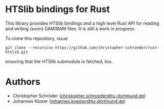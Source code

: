 # HTSlib bindings for Rust

This library provides HTSlib bindings and a high level Rust API for reading and writing (soon) SAM/BAM files.
It is still a work in progress.

To clone this repository, issue

```
git clone --recursive https://github.com/christopher-schroeder/rust-htslib.git
```

ensuring that the HTSlib submodule is fetched, too.

# Authors

* Christopher Schröder (christopher.schroeder@tu-dortmund.de)
* Johannes Köster (johannes.koester@tu-dortmund.de)
